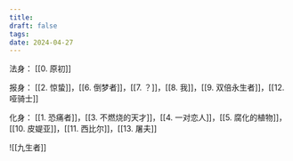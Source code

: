 ```yaml
---
title: 
draft: false
tags: 
date: 2024-04-27
---
```

法身：
[[0. 原初]]

报身：
[[2. 惊蛰]]，[[6. 倒梦者]]，[[7. ？]]，[[8. 我]]，[[9. 双倍永生者]]，[[12. 哑骑士]]

化身：
[[1. 恐痛者]]，[[3. 不燃烧的天才]]，[[4. 一对恋人]]，[[5. 腐化的植物]]，[[10. 皮媞亚]]，[[11. 西比尔]]，[[13. 屠夫]]



![[九生者]]
